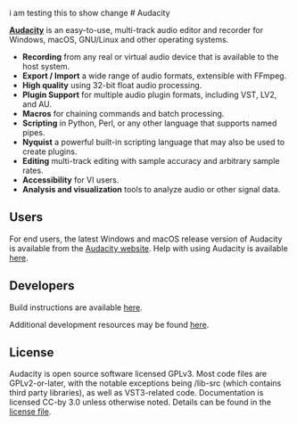 i am testing this to show change # Audacity


[**Audacity**](https://www.audacityteam.org) is an easy-to-use, multi-track audio editor and recorder for Windows, macOS, GNU/Linux and other operating systems.

- **Recording** from any real or virtual audio device that is available to the host system.
- **Export / Import** a wide range of audio formats, extensible with FFmpeg.
- **High quality** using 32-bit float audio processing.
- **Plugin Support** for multiple audio plugin formats, including VST, LV2, and AU.
- **Macros** for chaining commands and batch processing.
- **Scripting** in Python, Perl, or any other language that supports named pipes.
- **Nyquist** a powerful built-in scripting language that may also be used to create plugins.
- **Editing** multi-track editing with sample accuracy and arbitrary sample rates.
- **Accessibility** for VI users.
- **Analysis and visualization** tools to analyze audio or other signal data.

## Users

For end users, the latest Windows and macOS release version of Audacity is available from the [Audacity website](https://www.audacityteam.org/download/).
Help with using Audacity is available [here](https://audacityteam.org/help/).

## Developers
Build instructions are available [here](https://github.com/audacity/audacity/blob/master/BUILDING.md).

Additional development resources may be found [here](https://audacity.gitbook.io/dev/).

## License

Audacity is open source software licensed GPLv3. Most code files are GPLv2-or-later, with the notable exceptions being /lib-src (which contains third party libraries), as well as VST3-related code. Documentation is licensed CC-by 3.0 unless otherwise noted. Details can be found in the [license file](LICENSE.txt).
